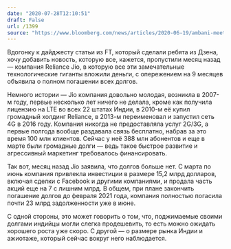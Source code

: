 ```yaml
---
date: "2020-07-28T12:10:51"
draft: False
url: /1399
source: "https://www.bloomberg.com/news/articles/2020-06-19/ambani-meets-zero-net-debt-goal-with-15-billion-jio-investments"
---
```


Вдогонку к дайджесту статьи из FT, который сделали ребята из Дзена, хочу добавить новость, которую все, кажется, пропустили месяц назад — компания Reliance Jio, в которую все эти замечательные технологические гиганты вложили деньги, с опережением на 9 месяцев объявила о полном погашении всех долгов.

Немного истории — Jio компания довольно молодая, возникла в 2007-м году, первые несколько лет ничего не делала, кроме как получила лицензию на LTE во всех 22 штатах Индии, в 2010-м её купил громадный холдинг Reliance, в 2013-м переименовал и запустил сеть 4G в 2016 году. Компания никогда не предоставляла услуг 2G/3G, а первые полгода вообще раздавала связь бесплатно, набрав за это время 100 млн клиентов. Сейчас у неё 388 млн абонентов и еще в марте были громадные долги — ведь такое быстрое развитие и агрессивный маркетинг требовалось финансировать.

Так вот, месяц назад Jio заявила, что долгов больше нет. С марта по июнь компания привлекла инвестиции в размере 15,2 млрд долларов, включая сделки с Facebook и другими компаниями, и продала часть акций еще на 7 с лишним млрд. В общем, при плане закончить погашение долгов до февраля 2021 года, компания полностью погасила почти 23 млрд задолженности уже в июне.

С одной стороны, это может говорить о том, что, поджимаемые своими долгами индийцы могли слегка продешевить, то есть можно ожидать хорошего роста уже скоро. С другой — о размере рынка Индии и ажиотаже, который сейчас вокруг него наблюдается.
